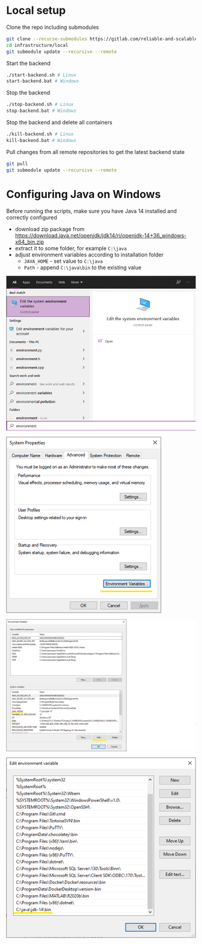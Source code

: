 # Local setup

Clone the repo including submodules
```bash
git clone --recurse-submodules https://gitlab.com/reliable-and-scalable-biskup/infrastructure.git
cd infrastructure/local
git submodule update --recursive --remote
```
Start the backend
```bash
./start-backend.sh # Linux
start-backend.bat # Windows
```
Stop the backend
```bash
./stop-backend.sh # Linux
stop-backend.bat # Windows
```
Stop the backend and delete all containers
```bash
./kill-backend.sh # Linux
kill-backend.bat # Windows
```
Pull changes from all remote repositories to get the latest backend state
```bash
git pull
git submodule update --recursive --remote
```

# Configuring Java on Windows

Before running the scripts, make sure you have Java 14 installed and correctly configured
* download zip package from https://download.java.net/openjdk/jdk14/ri/openjdk-14+36_windows-x64_bin.zip
* extract it to some folder, for example `C:\java`
* adjust environment variables according to installation folder
    * `JAVA_HOME` - set value to `C:\java`
    * `Path` - append `C:\java\bin` to the existing value

![open-env.png](doc/open-env.png)

![open-env.png](doc/system-props-dialog.png)

![open-env.png](doc/env-dialog.png)

![open-env.png](doc/edit-env-dialog.png)

